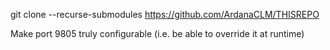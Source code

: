 
 git clone --recurse-submodules https://github.com/ArdanaCLM/THISREPO

Make port 9805 truly configurable (i.e. be able to override
  it at runtime)
